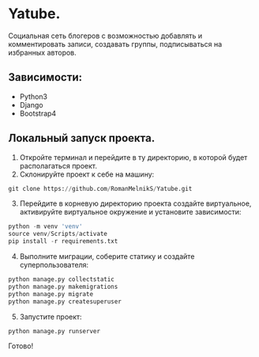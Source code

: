 # Yatube.
Социальная сеть блогеров с возможностью добавлять и комментировать записи, создавать группы, подписываться на избранных авторов.

## Зависимости:
- Python3
- Django
- Bootstrap4

## Локальный запуск проекта.
1. Откройте терминал и перейдите в ту директорию, в которой будет располагаться проект.
2. Склонируйте проект к себе на машину:
```python
git clone https://github.com/RomanMelnikS/Yatube.git
```
3. Перейдите в корневую директорию проекта создайте виртуальное, активируйте виртуальное окружение и установите зависимости:
```python
python -m venv 'venv'
source venv/Scripts/activate
pip install -r requirements.txt
```
4. Выполните миграции, соберите статику и создайте суперпользователя:
```python
python manage.py collectstatic
python manage.py makemigrations
python manage.py migrate
python manage.py createsuperuser
```
5. Запустите проект:
```python
python manage.py runserver
```

Готово!
